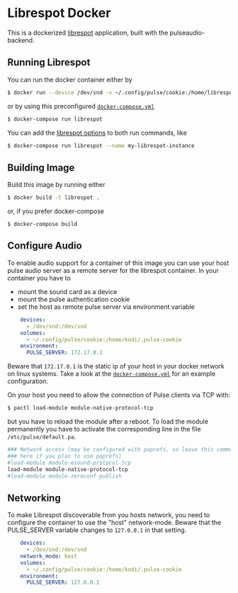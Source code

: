 # Librespot Docker

This is a dockerized [librespot](https://github.com/librespot-org/librespot) application, built with the pulseaudio-backend.

## Running Librespot

You can run the docker container either by

```bash
$ docker run --device /dev/snd -v ~/.config/pulse/cookie:/home/librespot/.pulse-cookie -e PULSE_SERVER=172.17.0.1 librespot
```
or by using this preconfigured [`docker-compose.yml`](docker-compose.yml)
```bash
$ docker-compose run librespot
```

You can add the [librespot options](https://github.com/librespot-org/librespot/wiki/Options) to both run commands, like
```bash
$ docker-compose run librespot --name my-librespot-instance
```

## Building Image

Build this image by running either

```bash
$ docker build -t librespot .
```

or, if you prefer docker-compose

```
$ docker-compose build
```

## Configure Audio

To enable audio support for a container of this image you can use your host pulse audio server as a remote server for the librespot container.
In your container you have to
* mount the sound card as a device
* mount the pulse authentication cookie
* set the host as remote pulse server via environment variable

```yml
    devices:
      - /dev/snd:/dev/snd
    volumes:
      - ~/.config/pulse/cookie:/home/kodi/.pulse-cookie
    environment:
      PULSE_SERVER: 172.17.0.1
```

Beware that `172.17.0.1` is the static ip of your host in your docker network on linux systems.
Take a look at the [`docker-compose.yml`](docker-compose.yml) for an example configuration.

On your host you need to allow the connection of Pulse clients via TCP with:
```bash
$ pactl load-module module-native-protocol-tcp
```
but you have to reload the module after a reboot. To load the module permanently you have to activate the corresponding line in the file `/etc/pulse/default.pa`.
``` bash
### Network access (may be configured with paprefs, so leave this commented
### here if you plan to use paprefs)
#load-module module-esound-protocol-tcp
load-module module-native-protocol-tcp
#load-module module-zeroconf-publish
```

## Networking

To make Librespot discoverable from you hosts network, you need to configure the container to use the "host" network-mode. Beware that the PULSE_SERVER variable changes to `127.0.0.1` in that setting.

```yml
    devices:
      - /dev/snd:/dev/snd
    network_mode: host
    volumes:
      - ~/.config/pulse/cookie:/home/kodi/.pulse-cookie
    environment:
      PULSE_SERVER: 127.0.0.1
```